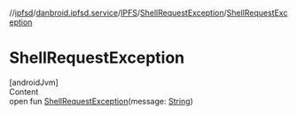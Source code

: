 //[ipfsd](../../../index.md)/[danbroid.ipfsd.service](../../index.md)/[IPFS](../index.md)/[ShellRequestException](index.md)/[ShellRequestException](-shell-request-exception.md)



# ShellRequestException  
[androidJvm]  
Content  
open fun [ShellRequestException](-shell-request-exception.md)(message: [String](https://developer.android.com/reference/kotlin/java/lang/String.html))  



